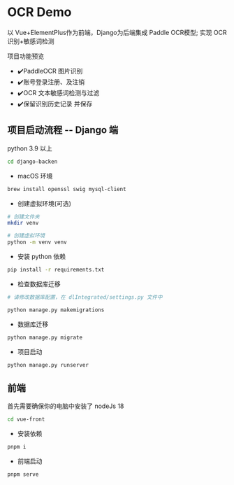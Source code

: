 # OCR Demo

以 Vue+ElementPlus作为前端，Django为后端集成 Paddle OCR模型; 实现 OCR 识别+敏感词检测

项目功能预览
- ✔️PaddleOCR 图片识别
- ✔️账号登录注册、及注销
- ✔️OCR 文本敏感词检测与过滤
- ✔️保留识别历史记录 并保存

## 项目启动流程 -- Django 端

python 3.9 以上

```bash
cd django-backen
```

- macOS 环境

```bash
brew install openssl swig mysql-client
```

- 创建虚拟环境(可选)

```bash
# 创建文件夹
mkdir venv

# 创建虚拟环境
python -m venv venv
```

- 安装 python 依赖

```bash
pip install -r requirements.txt
```

- 检查数据库迁移

```bash
# 请修改数据库配置，在 dlIntegrated/settings.py 文件中

python manage.py makemigrations
```

- 数据库迁移

```bash
python manage.py migrate
```

- 项目启动

```shell
python manage.py runserver
```


## 前端

首先需要确保你的电脑中安装了 nodeJs 18

```bash
cd vue-front
```

- 安装依赖

```bash
pnpm i
```
- 前端启动

```bash
pnpm serve
```
